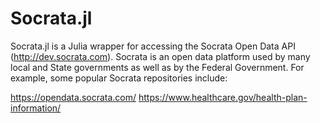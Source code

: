 Socrata.jl
==========

Socrata.jl is a Julia wrapper for accessing the Socrata Open Data API (http://dev.socrata.com).  Socrata is an open data platform used by many local and State governments as well as by the Federal Government.  For example, some popular Socrata repositories include:

https://opendata.socrata.com/
https://www.healthcare.gov/health-plan-information/



